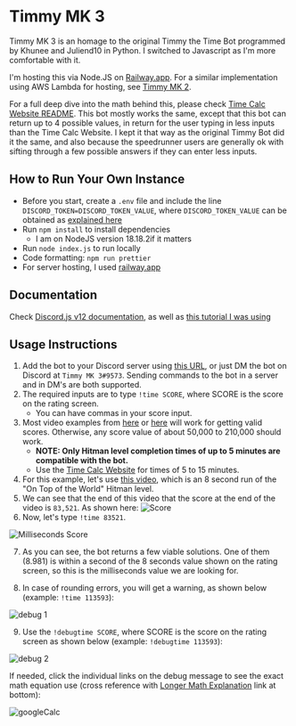# Timmy MK 3

Timmy MK 3 is an homage to the original Timmy the Time Bot programmed by Khunee and Juliend10 in Python. I switched to Javascript as I'm more comfortable with it.

I'm hosting this via Node.JS on [Railway.app](https://railway.app/). For a similar implementation using AWS Lambda for hosting, see [Timmy MK 2](https://github.com/solderq35/timmy_mk_2).

For a full deep dive into the math behind this, please check [Time Calc Website README](https://github.com/solderq35/time-calc-under-5/blob/main/README.md#mathematics-code-explanation). This bot mostly works the same, except that this bot can return up to 4 possible values, in return for the user typing in less inputs than the Time Calc Website. I kept it that way as the original Timmy Bot did it the same, and also because the speedrunner users are generally ok with sifting through a few possible answers if they can enter less inputs.

## How to Run Your Own Instance

- Before you start, create a `.env` file and include the line `DISCORD_TOKEN=DISCORD_TOKEN_VALUE`, where `DISCORD_TOKEN_VALUE` can be obtained as [explained here](https://www.online-tech-tips.com/computer-tips/what-is-a-discord-token-and-how-to-get-one/)
- Run `npm install` to install dependencies
  - I am on NodeJS version 18.18.2if it matters
- Run `node index.js` to run locally
- Code formatting: `npm run prettier`
- For server hosting, I used [railway.app](https://railway.app/)

## Documentation

Check [Discord.js v12 documentation](https://v12.discordjs.guide/creating-your-bot/commands-with-user-input.html), as well as [this tutorial I was using](https://www.alpharithms.com/how-to-code-a-discord-bot-in-javascript-444917/)

## Usage Instructions

1. Add the bot to your Discord server using [this URL](https://discord.com/api/oauth2/authorize?client_id=1041152819874508812&permissions=2147486720&scope=bot%20applications.commands), or just DM the bot on Discord at `Timmy MK 3#9573`. Sending commands to the bot in a server and in DM's are both supported.
2. The required inputs are to type `!time SCORE`, where SCORE is the score on the rating screen.
   - You can have commas in your score input.
3. Most video examples from [here](https://www.youtube.com/results?search_query=hitman+3+speedrun&sp=EgIYAQ%253D%253D) or [here](https://www.speedrun.com/hitman_3) will work for getting valid scores. Otherwise, any score value of about 50,000 to 210,000 should work.
   - **NOTE: Only Hitman level completion times of up to 5 minutes are compatible with the bot.**
   - Use the [Time Calc Website](https://solderq35.github.io/time-calc-under-5/over5) for times of 5 to 15 minutes.
4. For this example, let's use [this video](https://www.youtube.com/watch?v=zIRAmZdl-y4), which is an 8 second run of the "On Top of the World" Hitman level.
5. We can see that the end of this video that the score at the end of the video is `83,521`. As shown here: ![Score](https://i.ibb.co/6v63rZm/goronscore.PNG)
6. Now, let's type `!time 83521`.

![Milliseconds Score](https://i.ibb.co/sVpbXXd/timmy-example.png)

7. As you can see, the bot returns a few viable solutions. One of them (8.981) is within a second of the 8 seconds value shown on the rating screen, so this is the milliseconds value we are looking for.

8. In case of rounding errors, you will get a warning, as shown below (example: `!time 113593`):

![debug 1](https://i.ibb.co/mDgFDLH/debugtime1.png)

9. Use the `!debugtime SCORE`, where SCORE is the score on the rating screen as shown below (example: `!debugtime 113593`):

![debug 2](https://i.ibb.co/1ZfR2Jf/debugtime2.png)

If needed, click the individual links on the debug message to see the exact math equation use (cross reference with [Longer Math Explanation](https://github.com/solderq35/time-calc-under-5/blob/main/README.md#mathematics-code-explanation) link at bottom):

![googleCalc](https://i.ibb.co/y4F9Qp5/googlecalc.png)
